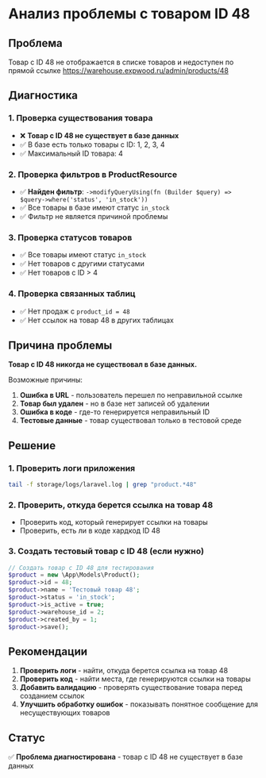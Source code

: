 # Анализ проблемы с товаром ID 48

## Проблема
Товар с ID 48 не отображается в списке товаров и недоступен по прямой ссылке https://warehouse.expwood.ru/admin/products/48

## Диагностика

### 1. Проверка существования товара
- ❌ **Товар с ID 48 не существует в базе данных**
- ✅ В базе есть только товары с ID: 1, 2, 3, 4
- ✅ Максимальный ID товара: 4

### 2. Проверка фильтров в ProductResource
- ✅ **Найден фильтр**: `->modifyQueryUsing(fn (Builder $query) => $query->where('status', 'in_stock'))`
- ✅ Все товары в базе имеют статус `in_stock`
- ✅ Фильтр не является причиной проблемы

### 3. Проверка статусов товаров
- ✅ Все товары имеют статус `in_stock`
- ✅ Нет товаров с другими статусами
- ✅ Нет товаров с ID > 4

### 4. Проверка связанных таблиц
- ✅ Нет продаж с `product_id = 48`
- ✅ Нет ссылок на товар 48 в других таблицах

## Причина проблемы

**Товар с ID 48 никогда не существовал в базе данных.**

Возможные причины:
1. **Ошибка в URL** - пользователь перешел по неправильной ссылке
2. **Товар был удален** - но в базе нет записей об удалении
3. **Ошибка в коде** - где-то генерируется неправильный ID
4. **Тестовые данные** - товар существовал только в тестовой среде

## Решение

### 1. Проверить логи приложения
```bash
tail -f storage/logs/laravel.log | grep "product.*48"
```

### 2. Проверить, откуда берется ссылка на товар 48
- Проверить код, который генерирует ссылки на товары
- Проверить, есть ли в коде хардкод ID 48

### 3. Создать тестовый товар с ID 48 (если нужно)
```php
// Создать товар с ID 48 для тестирования
$product = new \App\Models\Product();
$product->id = 48;
$product->name = 'Тестовый товар 48';
$product->status = 'in_stock';
$product->is_active = true;
$product->warehouse_id = 2;
$product->created_by = 1;
$product->save();
```

## Рекомендации

1. **Проверить логи** - найти, откуда берется ссылка на товар 48
2. **Проверить код** - найти места, где генерируются ссылки на товары
3. **Добавить валидацию** - проверять существование товара перед созданием ссылок
4. **Улучшить обработку ошибок** - показывать понятное сообщение для несуществующих товаров

## Статус
✅ **Проблема диагностирована** - товар с ID 48 не существует в базе данных
